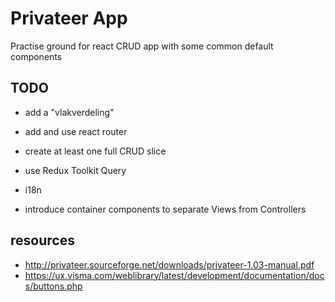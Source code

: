 # Privateer App

Practise ground for react CRUD app with some common default components

## TODO

- add a "vlakverdeling"
- add and use react router
- create at least one full CRUD slice
- use Redux Toolkit Query

- i18n
- introduce container components to separate Views from Controllers

## resources

- http://privateer.sourceforge.net/downloads/privateer-1.03-manual.pdf
- https://ux.visma.com/weblibrary/latest/development/documentation/docs/buttons.php
